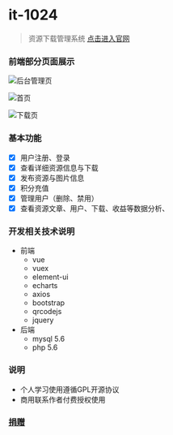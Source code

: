 # it-1024
> 资源下载管理系统  [点击进入官网](http://dl.it1024.com.cn)

### 前端部分页面展示

![](https://i.loli.net/2020/09/11/xBijEYoHhpOJKrF.png "后台管理页")

![](https://i.loli.net/2020/09/11/qhAVGb176lzOTsj.png "首页")

![](https://i.loli.net/2020/09/11/HPqY6rNUMp3tKnx.png "下载页")

### 基本功能
- [x]  用户注册、登录
- [x]  查看详细资源信息与下载
- [x]  发布资源与图片信息
- [x]  积分充值
- [x]  管理用户（删除、禁用）
- [x]  查看资源文章、用户、下载、收益等数据分析、

### 开发相关技术说明
- 前端
  - vue
  - vuex
  - element-ui
  - echarts
  - axios
  - bootstrap
  - qrcodejs
  - jquery
- 后端
  - mysql 5.6
  - php 5.6

### 说明
- 个人学习使用遵循GPL开源协议
- 商用联系作者付费授权使用
### [捐赠](http://m.it1024.com.cn/pay.html)





  



















